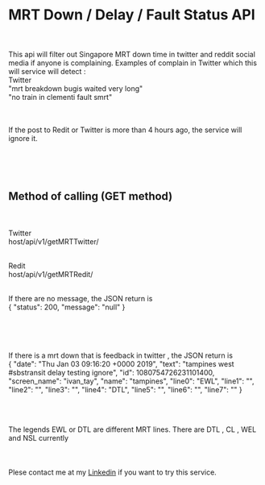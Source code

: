 # MRT Down / Delay / Fault Status API
<br><br>
This api will filter out Singapore MRT down time in  twitter and reddit social media if anyone is complaining. Examples of complain in Twitter which this will service will detect :<br>
Twitter <br>
"mrt breakdown bugis waited very long" 
<br>
"no train in clementi fault smrt"

<br><br>
If the post to Redit or Twitter is more than 4 hours ago, the service will ignore it.

<br><br><br>
## Method of calling (GET method)
<br><br>
Twitter<br>
host/api/v1/getMRTTwitter/
<br><br>

Redit <br>
host/api/v1/getMRTRedit/
<br><br>

If there are no message, the JSON return is 
<br>
{
"status": 200,
"message": "null"
}

<br><br><br>

If there is a mrt down that is feedback in twitter , the JSON return is 
<br>
{
"date": "Thu Jan 03 09:16:20 +0000 2019",
"text": "tampines west #sbstransit delay testing ignore",
"id": 1080754726231101400,
"screen_name": "ivan_tay",
"name": "tampines",
"line0": "EWL",
"line1": "",
"line2": "",
"line3": "",
"line4": "DTL",
"line5": "",
"line6": "",
"line7": ""
}

<br><br>

The legends EWL or DTL are different MRT lines. There are DTL , CL , WEL and NSL currently
<br><br><br><br>
Plese contact me at my [Linkedin](https://www.linkedin.com/in/ivantay/) if you want to try this service.

